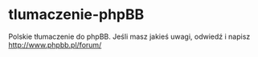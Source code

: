 # tlumaczenie-phpBB
Polskie tłumaczenie do phpBB. Jeśli masz jakieś uwagi, odwiedź i napisz http://www.phpbb.pl/forum/
